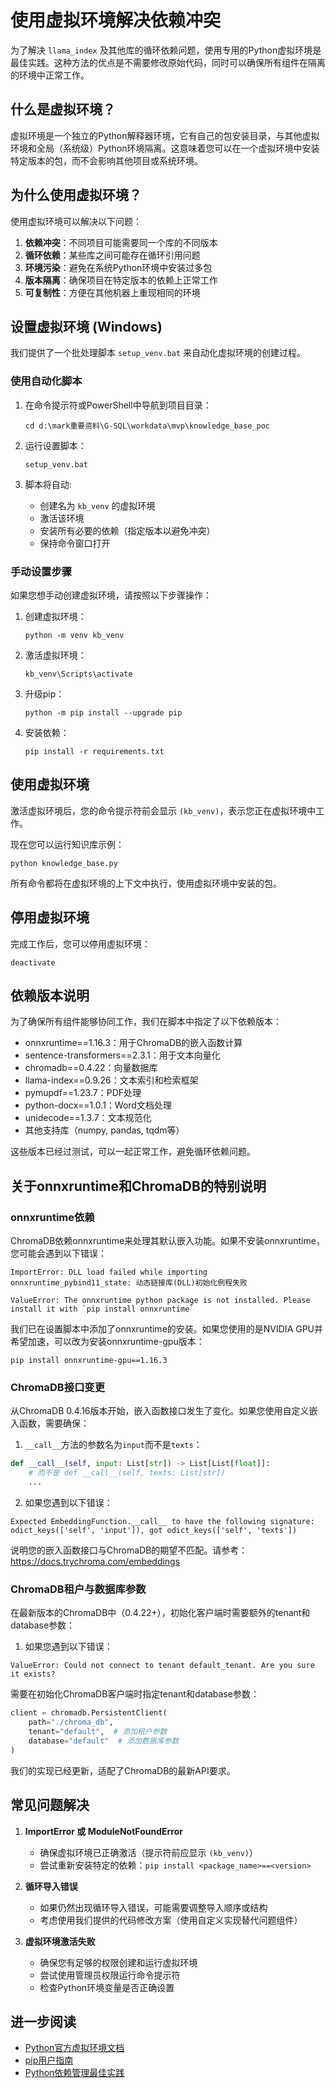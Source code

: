 # 使用虚拟环境解决依赖冲突

为了解决 `llama_index` 及其他库的循环依赖问题，使用专用的Python虚拟环境是最佳实践。这种方法的优点是不需要修改原始代码，同时可以确保所有组件在隔离的环境中正常工作。

## 什么是虚拟环境？

虚拟环境是一个独立的Python解释器环境，它有自己的包安装目录，与其他虚拟环境和全局（系统级）Python环境隔离。这意味着您可以在一个虚拟环境中安装特定版本的包，而不会影响其他项目或系统环境。

## 为什么使用虚拟环境？

使用虚拟环境可以解决以下问题：

1. **依赖冲突**：不同项目可能需要同一个库的不同版本
2. **循环依赖**：某些库之间可能存在循环引用问题
3. **环境污染**：避免在系统Python环境中安装过多包
4. **版本隔离**：确保项目在特定版本的依赖上正常工作
5. **可复制性**：方便在其他机器上重现相同的环境

## 设置虚拟环境 (Windows)

我们提供了一个批处理脚本 `setup_venv.bat` 来自动化虚拟环境的创建过程。

### 使用自动化脚本

1. 在命令提示符或PowerShell中导航到项目目录：
   ```
   cd d:\mark重要资料\G-SQL\workdata\mvp\knowledge_base_poc
   ```

2. 运行设置脚本：
   ```
   setup_venv.bat
   ```

3. 脚本将自动:
   - 创建名为 `kb_venv` 的虚拟环境
   - 激活该环境
   - 安装所有必要的依赖（指定版本以避免冲突）
   - 保持命令窗口打开

### 手动设置步骤

如果您想手动创建虚拟环境，请按照以下步骤操作：

1. 创建虚拟环境：
   ```
   python -m venv kb_venv
   ```

2. 激活虚拟环境：
   ```
   kb_venv\Scripts\activate
   ```

3. 升级pip：
   ```
   python -m pip install --upgrade pip
   ```

4. 安装依赖：
   ```
   pip install -r requirements.txt
   ```

## 使用虚拟环境

激活虚拟环境后，您的命令提示符前会显示 `(kb_venv)`，表示您正在虚拟环境中工作。

现在您可以运行知识库示例：

```
python knowledge_base.py
```

所有命令都将在虚拟环境的上下文中执行，使用虚拟环境中安装的包。

## 停用虚拟环境

完成工作后，您可以停用虚拟环境：

```
deactivate
```

## 依赖版本说明

为了确保所有组件能够协同工作，我们在脚本中指定了以下依赖版本：

- onnxruntime==1.16.3：用于ChromaDB的嵌入函数计算
- sentence-transformers==2.3.1：用于文本向量化
- chromadb==0.4.22：向量数据库
- llama-index==0.9.26：文本索引和检索框架
- pymupdf==1.23.7：PDF处理
- python-docx==1.0.1：Word文档处理
- unidecode==1.3.7：文本规范化
- 其他支持库（numpy, pandas, tqdm等）

这些版本已经过测试，可以一起正常工作，避免循环依赖问题。

## 关于onnxruntime和ChromaDB的特别说明

### onnxruntime依赖
ChromaDB依赖onnxruntime来处理其默认嵌入功能。如果不安装onnxruntime，您可能会遇到以下错误：

```
ImportError: DLL load failed while importing onnxruntime_pybind11_state: 动态链接库(DLL)初始化例程失败
```

```
ValueError: The onnxruntime python package is not installed. Please install it with `pip install onnxruntime`
```

我们已在设置脚本中添加了onnxruntime的安装。如果您使用的是NVIDIA GPU并希望加速，可以改为安装onnxruntime-gpu版本：

```
pip install onnxruntime-gpu==1.16.3
```

### ChromaDB接口变更
从ChromaDB 0.4.16版本开始，嵌入函数接口发生了变化。如果您使用自定义嵌入函数，需要确保：

1. `__call__`方法的参数名为`input`而不是`texts`：
```python
def __call__(self, input: List[str]) -> List[List[float]]:
    # 而不是 def __call__(self, texts: List[str])
    ...
```

2. 如果您遇到以下错误：
```
Expected EmbeddingFunction.__call__ to have the following signature: odict_keys(['self', 'input']), got odict_keys(['self', 'texts'])
```

说明您的嵌入函数接口与ChromaDB的期望不匹配。请参考：https://docs.trychroma.com/embeddings

### ChromaDB租户与数据库参数
在最新版本的ChromaDB中（0.4.22+），初始化客户端时需要额外的tenant和database参数：

1. 如果您遇到以下错误：
```
ValueError: Could not connect to tenant default_tenant. Are you sure it exists?
```

需要在初始化ChromaDB客户端时指定tenant和database参数：
```python
client = chromadb.PersistentClient(
    path="./chroma_db",
    tenant="default",  # 添加租户参数
    database="default"  # 添加数据库参数
)
```

我们的实现已经更新，适配了ChromaDB的最新API要求。

## 常见问题解决

1. **ImportError 或 ModuleNotFoundError**
   - 确保虚拟环境已正确激活（提示符前应显示 `(kb_venv)`）
   - 尝试重新安装特定的依赖：`pip install <package_name>==<version>`

2. **循环导入错误**
   - 如果仍然出现循环导入错误，可能需要调整导入顺序或结构
   - 考虑使用我们提供的代码修改方案（使用自定义实现替代问题组件）

3. **虚拟环境激活失败**
   - 确保您有足够的权限创建和运行虚拟环境
   - 尝试使用管理员权限运行命令提示符
   - 检查Python环境变量是否正确设置

## 进一步阅读

- [Python官方虚拟环境文档](https://docs.python.org/zh-cn/3/library/venv.html)
- [pip用户指南](https://pip.pypa.io/en/stable/user_guide/)
- [Python依赖管理最佳实践](https://packaging.python.org/guides/installing-using-pip-and-virtual-environments/)
